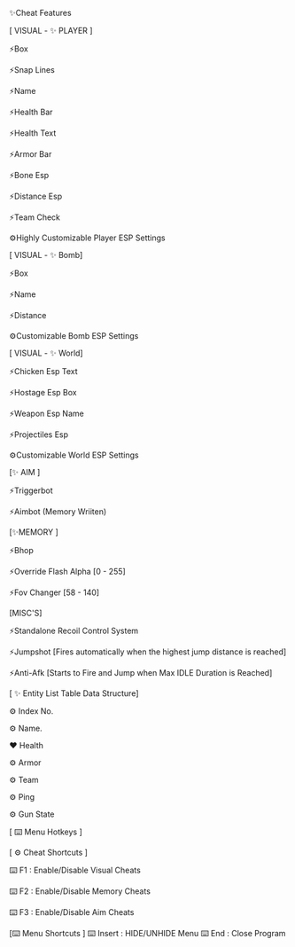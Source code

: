 ✨Cheat Features

[ VISUAL - ✨ PLAYER ]

⚡Box

⚡Snap Lines

⚡Name

⚡Health Bar

⚡Health Text

⚡Armor Bar

⚡Bone Esp

⚡Distance Esp

⚡Team Check

⚙️Highly Customizable Player ESP Settings


[ VISUAL - ✨ Bomb]

⚡Box

⚡Name

⚡Distance

⚙️Customizable Bomb ESP Settings


[ VISUAL - ✨ World]

⚡Chicken Esp Text

⚡Hostage Esp Box

⚡Weapon Esp Name

⚡Projectiles Esp

⚙️Customizable World ESP Settings


[✨ AIM ]

⚡Triggerbot

⚡Aimbot (Memory Wriiten)


[✨MEMORY ]

⚡Bhop

⚡Override Flash Alpha [0 - 255]

⚡Fov Changer [58 - 140]


[MISC'S]

⚡Standalone Recoil Control System

⚡Jumpshot [Fires automatically when the highest jump distance is reached]

⚡Anti-Afk [Starts to Fire and Jump when Max IDLE Duration is Reached]


[ ✨ Entity List Table Data Structure]

⚙️ Index No.

⚙️ Name.

❤️ Health

⚙️ Armor

⚙️ Team

⚙️ Ping

⚙️ Gun State


[ ⌨️ Menu Hotkeys ]

[ ⚙️ Cheat Shortcuts ]

⌨️ F1 : Enable/Disable Visual Cheats

⌨️ F2 : Enable/Disable Memory Cheats

⌨️ F3 : Enable/Disable Aim Cheats


[⌨️ Menu Shortcuts ]
⌨️ Insert : HIDE/UNHIDE Menu
⌨️ End : Close Program
